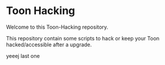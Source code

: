 # Toon Hacking

Welcome to this Toon-Hacking repository.

This repository contain some scripts to hack or keep your Toon hacked/accessible after a upgrade.


yeeej last one
